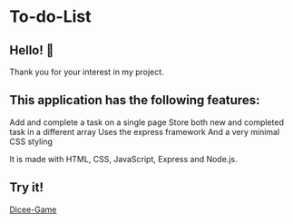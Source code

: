 # To-do-List

## Hello! 👋

Thank you for your interest in my project.

## This application has the following features:

Add and complete a task on a single page
Store both new and completed task in a different array
Uses the express framework
And a very minimal CSS styling

It is made with HTML, CSS, JavaScript, Express and Node.js.

## Try it!

[Dicee-Game](https://dicee-game-one.vercel.app/)
